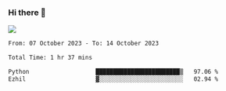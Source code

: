 ### Hi there 👋️

![](https://komarev.com/ghpvc/?username=Loner1024)

<!--START_SECTION:waka-->

```txt
From: 07 October 2023 - To: 14 October 2023

Total Time: 1 hr 37 mins

Python                   ████████████████████████▒   97.06 %
Ezhil                    ▓░░░░░░░░░░░░░░░░░░░░░░░░   02.94 %
```

<!--END_SECTION:waka-->



